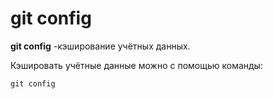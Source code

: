 # git config


**git config** -кэширование учётных данных.

Кэшировать учётные данные можно с помощью команды:

`git config`